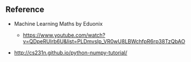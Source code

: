 ## Reference
- Machine Learning Maths by Eduonix
    - https://www.youtube.com/watch?v=QDpeRUIrb6U&list=PLDmvslp_VR0wU8LBWchfpR6rp38TzQbAO

- http://cs231n.github.io/python-numpy-tutorial/